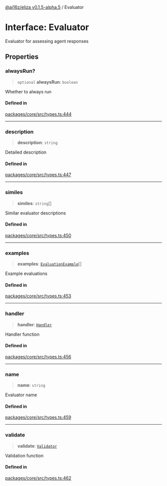 [@ai16z/eliza v0.1.5-alpha.5](../index.md) / Evaluator

# Interface: Evaluator

Evaluator for assessing agent responses

## Properties

### alwaysRun?

> `optional` **alwaysRun**: `boolean`

Whether to always run

#### Defined in

[packages/core/src/types.ts:444](https://github.com/roschler/eliza/blob/main/packages/core/src/types.ts#L444)

***

### description

> **description**: `string`

Detailed description

#### Defined in

[packages/core/src/types.ts:447](https://github.com/roschler/eliza/blob/main/packages/core/src/types.ts#L447)

***

### similes

> **similes**: `string`[]

Similar evaluator descriptions

#### Defined in

[packages/core/src/types.ts:450](https://github.com/roschler/eliza/blob/main/packages/core/src/types.ts#L450)

***

### examples

> **examples**: [`EvaluationExample`](EvaluationExample.md)[]

Example evaluations

#### Defined in

[packages/core/src/types.ts:453](https://github.com/roschler/eliza/blob/main/packages/core/src/types.ts#L453)

***

### handler

> **handler**: [`Handler`](../type-aliases/Handler.md)

Handler function

#### Defined in

[packages/core/src/types.ts:456](https://github.com/roschler/eliza/blob/main/packages/core/src/types.ts#L456)

***

### name

> **name**: `string`

Evaluator name

#### Defined in

[packages/core/src/types.ts:459](https://github.com/roschler/eliza/blob/main/packages/core/src/types.ts#L459)

***

### validate

> **validate**: [`Validator`](../type-aliases/Validator.md)

Validation function

#### Defined in

[packages/core/src/types.ts:462](https://github.com/roschler/eliza/blob/main/packages/core/src/types.ts#L462)
